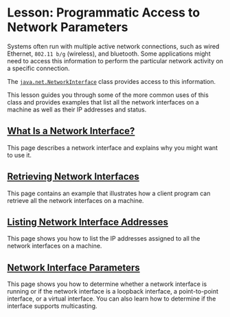 
# Lesson: Programmatic Access to Network Parameters

Systems often run with multiple active network connections, such as wired Ethernet, `802.11 b/g` (wireless), and bluetooth. Some applications might need to access this information to perform the particular network activity on a specific connection.

The 
[`java.net.NetworkInterface`](https://docs.oracle.com/javase/8/docs/api/java/net/NetworkInterface.html) class provides access to this information.

This lesson guides you through some of the more common uses of this class and provides examples that list all the network interfaces on a machine as well as their IP addresses and status.

## [What Is a Network Interface?](definition.html)

This page describes a network interface and explains why you might want to use it.

## [Retrieving Network Interfaces](retrieving.html)

This page contains an example that illustrates how a client program can retrieve all the network interfaces on a machine.

## [Listing Network Interface Addresses](listing.html)

This page shows you how to list the IP addresses assigned to all the network interfaces on a machine.

## [Network Interface Parameters](parameters.html)

This page shows you how to determine whether a network interface is running or if the network interface is a loopback interface, a point-to-point interface, or a virtual interface. You can also learn how to determine if the interface supports multicasting.

